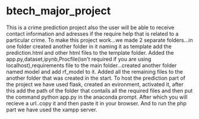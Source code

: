 # btech_major_project
This is a crime prediction project also the user will be able to receive contact information and adresses if the require help that is related to a particular crime.
To make this project work...we made 2 separate folders...in one folder created another folder in it naming it as template add the prediction.html and other html files to the template folder. Added the app.py,dataset,ipynb,Procfile(isn't required if you are using localhost),requirements file to the main folder...created another folder named model and add rf_model to it.
Added all the remaining files to the another folder that was created in the start.
To host the prediction part of the project we have used flask, created an evironment, activated it, after this add the path of the folder that contails all the required files and then put the command python app.py in the anaconda prompt. After which you will recieve a url..copy it and then paste it in your browser.
And to run the php part we have used the xampp server.
